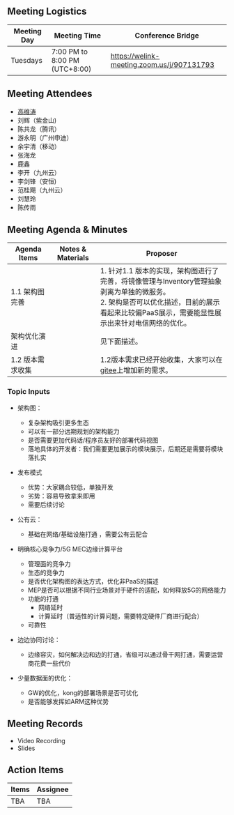 ## Meeting Logistics

| Meeting Day  |  Meeting Time  | Conference Bridge  |
|---|---|---|
| Tuesdays  | 7:00 PM to 8:00 PM (UTC+8:00)   |  https://welink-meeting.zoom.us/j/907131793  |


## Meeting Attendees
- [高维涛](https://gitee.com/Gao_Victor)
- 刘辉（紫金山)
- 陈共龙（腾讯）
- 游永明（广州申迪）
- 余宇清（移动）
- 张海龙
- 鹿鑫
- 李开（九州云）
- 李剑锋（安恒)
- 范桂飓（九州云）
- 刘慧玲
- 陈传雨

## Meeting Agenda & Minutes
|  Agenda Items  |  Notes & Materials   |  Proposer |
|---|---|---|
|  1.1 架构图完善 |  | 1. 针对1.1 版本的实现，架构图进行了完善，将镜像管理与Inventory管理抽象剥离为单独的微服务。 <br> 2. 架构是否可以优化描述，目前的展示看起来比较偏PaaS展示，需要能显性展示出来针对电信网络的优化。 |
|  架构优化演进 |  | 见下面描述。 |
|  1.2 版本需求收集 |  | 1.2版本需求已经开始收集，大家可以在[gitee](https://gitee.com/edgegallery/community/tree/master/Architecture%20WG/Requirements/v1.2)上增加新的需求。 |

### Topic Inputs
- 架构图：
   - 复杂架构吸引更多生态
   - 可以有一部分远期规划的架构能力
   - 是否需要更加代码话/程序员友好的部署代码视图
   - 落地具体的开发者：我们需要更加展示的模块展示，后期还是需要将模块落扎实

- 发布模式
   - 优势：大家耦合较低，单独开发
   - 劣势：容易导致拿来即用
   - 需要后续讨论

- 公有云：
   - 基础在网络/基础设施打通 ，需要公有云配合

- 明确核心竞争力/5G MEC边缘计算平台
   - 管理面的竞争力
   - 生态的竞争力
   - 是否优化架构图的表达方式，优化非PaaS的描述
   - MEP是否可以根据不同行业场景对于硬件的适配，如何释放5G的网络能力
   - 功能的打通
      - 网络延时
      - 计算延时（普适性的计算问题，需要特定硬件厂商进行配合）
   - 可靠性
- 边边协同讨论：
   - 边缘容灾，如何解决边和边的打通，省级可以通过骨干网打通，需要运营商花费一些代价
- 少量数据面的优化：
   - GW的优化，kong的部署场景是否可优化
   - 是否能够发挥如ARM这种优势


## Meeting Records
- Video Recording
- Slides


## Action Items
|  Items | Assignee   |
|---|---|
| TBA  | TBA|TBA



